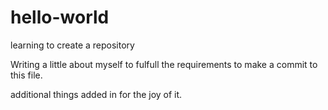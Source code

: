 # hello-world
learning to create a repository

Writing a little about myself to fulfull the requirements to make a commit to this file.

additional things added in for the joy of it.
